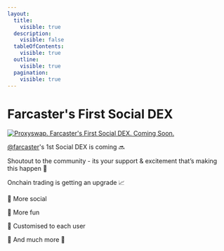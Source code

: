 ```yaml
---
layout:
  title:
    visible: true
  description:
    visible: false
  tableOfContents:
    visible: true
  outline:
    visible: true
  pagination:
    visible: true
---
```


# Farcaster's First Social DEX

[![Proxyswap. Farcaster's First Social DEX. Coming Soon.](https://i.ibb.co/fvTZctk/socialdex.jpg)](https://warpcast.com/proxyswap/0xe5d67063)

[@farcaster](https://warpcast.com/farcaster)'s 1st Social DEX is coming 🔜&#x20;

Shoutout to the community - its your support & excitement that’s making this happen 💙

Onchain trading is getting an upgrade 📈

🔹 More social

🔹 More fun

🔹 Customised to each user

🔹 And much more 🍳
